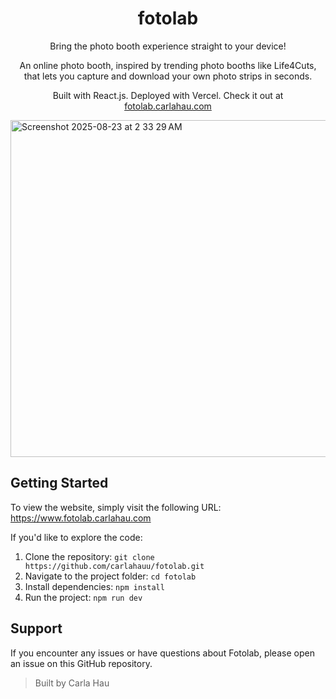 <h1 align="center">fotolab</h1>

<div>
  <p align="center">Bring the photo booth experience straight to your device!</p>
  <p align="center">An online photo booth, inspired by trending photo booths like Life4Cuts, that lets you capture and download your own photo strips in seconds.</p>
  <p align="center">Built with React.js. Deployed with Vercel. Check it out at <a href="http://fotolab.carlahau.com">fotolab.carlahau.com</a></p>
</div>

<img width="1429" height="539" alt="Screenshot 2025-08-23 at 2 33 29 AM" src="https://github.com/user-attachments/assets/66140a58-6f79-448d-a3ec-4a220678a99e" />

## Getting Started
To view the website, simply visit the following URL: https://www.fotolab.carlahau.com

If you'd like to explore the code:
1. Clone the repository: `git clone https://github.com/carlahauu/fotolab.git`
2. Navigate to the project folder: `cd fotolab`
3. Install dependencies: `npm install`
4. Run the project: `npm run dev`

## Support
If you encounter any issues or have questions about Fotolab, please open an issue on this GitHub repository.

> Built by Carla Hau
